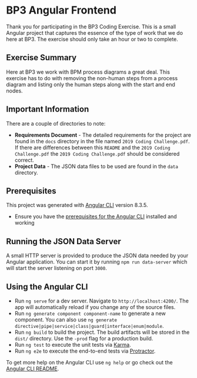 # BP3 Angular Frontend
Thank you for participating in the BP3 Coding Exercise. This is a small Angular project that captures the essence of 
the type of work that we do here at BP3. The exercise should only take an hour or two to complete.

## Exercise Summary
Here at BP3 we work with BPM process diagrams a great deal. This exercise has to do with removing the non-human steps
from a process diagram and listing only the human steps along with the start and end nodes.

## Important Information
There are a couple of directories to note:
* **Requirements Document** - The detailed requirements for the project are found in the `docs` directory in the file 
named `2019 Coding Challenge.pdf`. If there are differences between this `README` and the `2019 Coding Challenge.pdf`
the `2019 Coding Challenge.pdf` should be considered correct.
* **Project Data** - The JSON data files to be used are found in the `data` directory.

## Prerequisites
This project was generated with [Angular CLI](https://cli.angular.io/) version 8.3.5.
* Ensure you have the [prerequisites for the Angular CLI](https://github.com/angular/angular-cli#prerequisites) 
installed and working

## Running the JSON Data Server
A small HTTP server is provided to produce the JSON data needed by your Angular application. You can start it by 
running `npm run data-server` which will start the server listening on port `3000`.

## Using the Angular CLI
* Run `ng serve` for a dev server. Navigate to `http://localhost:4200/`. The app will automatically reload if you 
change any of the source files.
* Run `ng generate component component-name` to generate a new component. You can also 
use `ng generate directive|pipe|service|class|guard|interface|enum|module`.
* Run `ng build` to build the project. The build artifacts will be stored in the `dist/` directory. 
Use the `-prod` flag for a production build.
* Run `ng test` to execute the unit tests via [Karma](https://karma-runner.github.io).
* Run `ng e2e` to execute the end-to-end tests via [Protractor](http://www.protractortest.org/).

To get more help on the Angular CLI use `ng help` or go check out the [Angular CLI README](https://github.com/angular/angular-cli/blob/master/README.md).